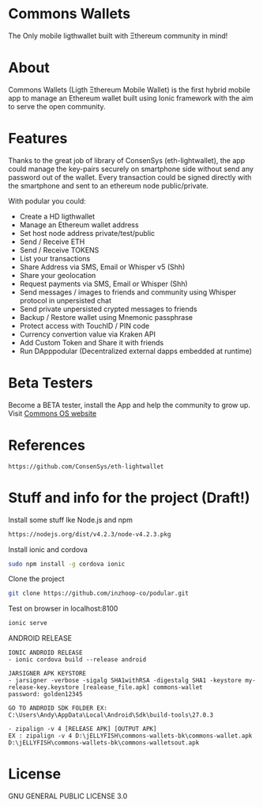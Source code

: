# Commons Wallets 
The Only mobile ligthwallet built with Ξthereum community in mind!

# About
Commons Wallets (Ligth Ξthereum Mobile Wallet) is the first hybrid mobile app to manage an Ethereum wallet built using Ionic framework with the aim to serve the open community.

# Features
Thanks to the great job of library of ConsenSys (eth-lightwallet), the app could manage the key-pairs securely on smartphone side without send any password out of the wallet.
Every transaction could be signed directly with the smartphone and sent to an ethereum node public/private.

With podular you could:

- Create a HD ligthwallet 
- Manage an Ethereum wallet address
- Set host node address private/test/public
- Send / Receive ETH
- Send / Receive TOKENS
- List your transactions
- Share Address via SMS, Email or Whisper v5 (Shh)
- Share your geolocation
- Request payments via SMS, Email or Whisper (Shh)
- Send messages / images to friends and community using Whisper protocol in unpersisted chat
- Send private unpersisted crypted messages to friends
- Backup / Restore wallet using Mnemonic passphrase
- Protect access with TouchID / PIN code
- Currency convertion value via Kraken API
- Add Custom Token and Share it with friends
- Run DApppodular (Decentralized external dapps embedded at runtime)

# Beta Testers
Become a BETA tester, install the App and help the community to grow up.
Visit <a href="http://www.commonsos.com">Commons OS website</a>


# References
```
https://github.com/ConsenSys/eth-lightwallet
```

# Stuff and info for the project (Draft!)

Install some stuff lke Node.js and npm  
```bash
https://nodejs.org/dist/v4.2.3/node-v4.2.3.pkg
```

Install ionic and cordova
```bash
sudo npm install -g cordova ionic
```

Clone the project
```bash
git clone https://github.com/inzhoop-co/podular.git
```

Test on browser in localhost:8100
```bash
ionic serve
```

ANDROID RELEASE
```
IONIC ANDROID RELEASE
- ionic cordova build --release android

JARSIGNER APK KEYSTORE
- jarsigner -verbose -sigalg SHA1withRSA -digestalg SHA1 -keystore my-release-key.keystore [realease_file.apk] commons-wallet
password: golden12345

GO TO ANDROID SDK FOLDER EX: C:\Users\Andy\AppData\Local\Android\Sdk\build-tools\27.0.3

- zipalign -v 4 [RELEASE APK] [OUTPUT APK]
EX : zipalign -v 4 D:\jELLYFISH\commons-wallets-bk\commons-wallet.apk D:\jELLYFISH\commons-wallets-bk\commons-walletsout.apk

```
# License
 GNU GENERAL PUBLIC LICENSE 3.0
